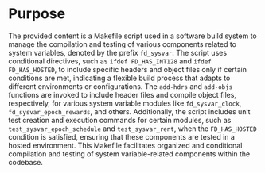 # Purpose
The provided content is a Makefile script used in a software build system to manage the compilation and testing of various components related to system variables, denoted by the prefix `fd_sysvar`. The script uses conditional directives, such as `ifdef FD_HAS_INT128` and `ifdef FD_HAS_HOSTED`, to include specific headers and object files only if certain conditions are met, indicating a flexible build process that adapts to different environments or configurations. The `add-hdrs` and `add-objs` functions are invoked to include header files and compile object files, respectively, for various system variable modules like `fd_sysvar_clock`, `fd_sysvar_epoch_rewards`, and others. Additionally, the script includes unit test creation and execution commands for certain modules, such as `test_sysvar_epoch_schedule` and `test_sysvar_rent`, when the `FD_HAS_HOSTED` condition is satisfied, ensuring that these components are tested in a hosted environment. This Makefile facilitates organized and conditional compilation and testing of system variable-related components within the codebase.

